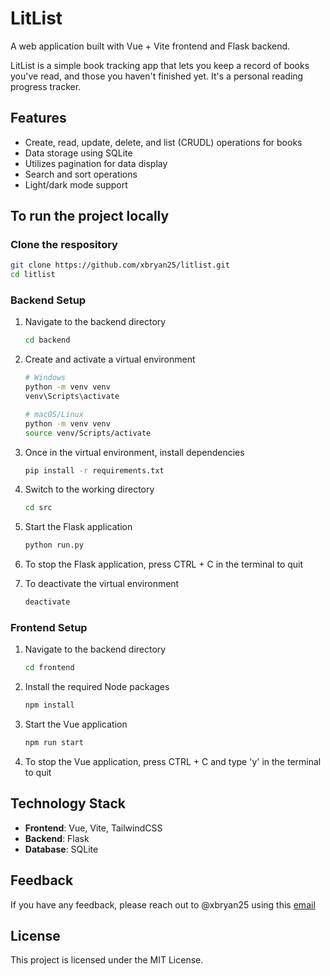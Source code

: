 # LitList
A web application built with Vue + Vite frontend and Flask backend. 

LitList is a simple book tracking app that lets you keep a record of books you've read, and those you haven't finished yet. It's a personal reading progress tracker.

## Features
- Create, read, update, delete, and list (CRUDL) operations for books
- Data storage using SQLite
- Utilizes pagination for data display
- Search and sort operations
- Light/dark mode support

## To run the project locally

### Clone the respository
```bash
git clone https://github.com/xbryan25/litlist.git
cd litlist
```
### Backend Setup
1. Navigate to the backend directory
   
    ```bash
    cd backend
    ```

2. Create and activate a virtual environment
   
    ```bash
    # Windows
    python -m venv venv
    venv\Scripts\activate
    
    # macOS/Linux
    python -m venv venv
    source venv/Scripts/activate
    ```

3. Once in the virtual environment, install dependencies
   
    ```bash
    pip install -r requirements.txt
    ```

4. Switch to the working directory

    ```bash
    cd src
    ```

5. Start the Flask application

    ```bash
    python run.py
    ```

6. To stop the Flask application, press CTRL + C in the terminal to quit

7. To deactivate the virtual environment

    ```bash
    deactivate
    ```

### Frontend Setup
1. Navigate to the backend directory
   
    ```bash
    cd frontend
    ```

2. Install the required Node packages
   
    ```bash
    npm install
    ```

3. Start the Vue application

    ```bash
    npm run start
    ```

4. To stop the Vue application, press CTRL + C and type 'y' in the terminal to quit

## Technology Stack

- **Frontend**: Vue, Vite, TailwindCSS
- **Backend**: Flask
- **Database**: SQLite

## Feedback

If you have any feedback, please reach out to @xbryan25 using this [email](mailto:bryanaganp25@gmail.com)

## License
This project is licensed under the MIT License.